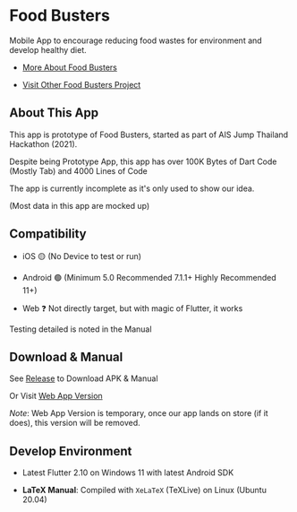 # Food Busters

Mobile App to encourage reducing food wastes for environment and develop healthy diet.

- [More About Food Busters](https://github.com/Food-Busters)

- [Visit Other Food Busters Project](https://food-busters.github.io/)

## About This App

This app is prototype of Food Busters, started as part of AIS Jump Thailand Hackathon (2021).

Despite being Prototype App, this app has over 100K Bytes of Dart Code (Mostly Tab)
and 4000 Lines of Code

The app is currently incomplete as it's only used to show our idea.

(Most data in this app are mocked up)

## Compatibility

- iOS 🟡 (No Device to test or run)

- Android 🟢 (Minimum 5.0 Recommended 7.1.1+ Highly Recommended 11+)

- Web ❓ Not directly target, but with magic of Flutter, it works

Testing detailed is noted in the Manual

## Download & Manual

See [Release](https://github.com/Food-Busters/food_busters/releases) to Download APK & Manual

Or Visit [Web App Version](https://food-busters-web.vercel.app/)

_Note_: Web App Version is temporary, once our app lands on store (if it does),
this version will be removed.

## Develop Environment

- Latest Flutter 2.10 on Windows 11 with latest Android SDK

- **LaTeX Manual**: Compiled with `XeLaTeX` (TeXLive) on Linux (Ubuntu 20.04)
